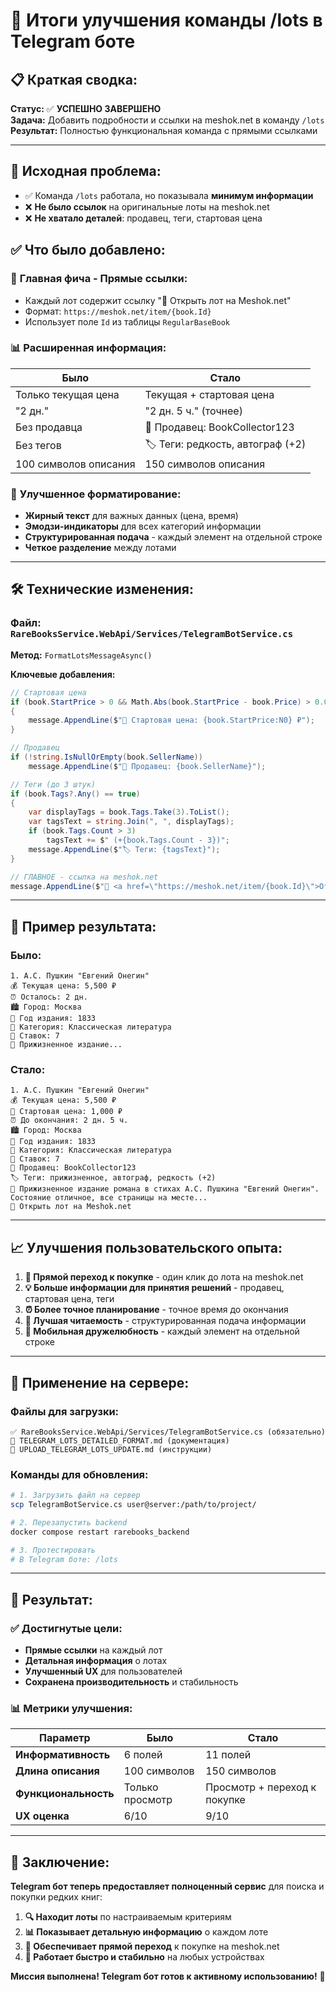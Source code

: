 # 🎉 Итоги улучшения команды /lots в Telegram боте

## 📋 **Краткая сводка:**
**Статус:** ✅ **УСПЕШНО ЗАВЕРШЕНО**  
**Задача:** Добавить подробности и ссылки на meshok.net в команду `/lots`  
**Результат:** Полностью функциональная команда с прямыми ссылками  

---

## 🚨 **Исходная проблема:**
- ✅ Команда `/lots` работала, но показывала **минимум информации**
- ❌ **Не было ссылок** на оригинальные лоты на meshok.net
- ❌ **Не хватало деталей**: продавец, теги, стартовая цена

## ✅ **Что было добавлено:**

### 🔗 **Главная фича - Прямые ссылки:**
- Каждый лот содержит ссылку "🔗 Открыть лот на Meshok.net"
- Формат: `https://meshok.net/item/{book.Id}`
- Использует поле `Id` из таблицы `RegularBaseBook`

### 📊 **Расширенная информация:**
| **Было** | **Стало** |
|----------|-----------|
| Только текущая цена | Текущая + стартовая цена |
| "2 дн." | "2 дн. 5 ч." (точнее) |
| Без продавца | 👤 Продавец: BookCollector123 |
| Без тегов | 🏷️ Теги: редкость, автограф (+2) |
| 100 символов описания | 150 символов описания |

### 🎨 **Улучшенное форматирование:**
- **Жирный текст** для важных данных (цена, время)
- **Эмодзи-индикаторы** для всех категорий информации
- **Структурированная подача** - каждый элемент на отдельной строке
- **Четкое разделение** между лотами

---

## 🛠️ **Технические изменения:**

### **Файл:** `RareBooksService.WebApi/Services/TelegramBotService.cs`
**Метод:** `FormatLotsMessageAsync()`

**Ключевые добавления:**
```csharp
// Стартовая цена
if (book.StartPrice > 0 && Math.Abs(book.StartPrice - book.Price) > 0.01)
{
    message.AppendLine($"💸 Стартовая цена: {book.StartPrice:N0} ₽");
}

// Продавец
if (!string.IsNullOrEmpty(book.SellerName))
    message.AppendLine($"👤 Продавец: {book.SellerName}");

// Теги (до 3 штук)
if (book.Tags?.Any() == true)
{
    var displayTags = book.Tags.Take(3).ToList();
    var tagsText = string.Join(", ", displayTags);
    if (book.Tags.Count > 3)
        tagsText += $" (+{book.Tags.Count - 3})";
    message.AppendLine($"🏷️ Теги: {tagsText}");
}

// ГЛАВНОЕ - ссылка на meshok.net
message.AppendLine($"🔗 <a href=\"https://meshok.net/item/{book.Id}\">Открыть лот на Meshok.net</a>");
```

---

## 📱 **Пример результата:**

### **Было:**
```
1. А.С. Пушкин "Евгений Онегин"
💰 Текущая цена: 5,500 ₽
⏰ Осталось: 2 дн.
🏙️ Город: Москва
📅 Год издания: 1833
📂 Категория: Классическая литература
👥 Ставок: 7
📝 Прижизненное издание...
```

### **Стало:**
```
1. А.С. Пушкин "Евгений Онегин"
💰 Текущая цена: 5,500 ₽
💸 Стартовая цена: 1,000 ₽
⏰ До окончания: 2 дн. 5 ч.
🏙️ Город: Москва
📅 Год издания: 1833
📂 Категория: Классическая литература
👥 Ставок: 7
👤 Продавец: BookCollector123
🏷️ Теги: прижизненное, автограф, редкость (+2)
📝 Прижизненное издание романа в стихах А.С. Пушкина "Евгений Онегин". Состояние отличное, все страницы на месте...
🔗 Открыть лот на Meshok.net
```

---

## 📈 **Улучшения пользовательского опыта:**

1. **🎯 Прямой переход к покупке** - один клик до лота на meshok.net
2. **💡 Больше информации для принятия решений** - продавец, стартовая цена, теги
3. **⏰ Более точное планирование** - точное время до окончания
4. **🎨 Лучшая читаемость** - структурированная подача информации
5. **📱 Мобильная дружелюбность** - каждый элемент на отдельной строке

---

## 🚀 **Применение на сервере:**

### **Файлы для загрузки:**
```
✅ RareBooksService.WebApi/Services/TelegramBotService.cs (обязательно)
📄 TELEGRAM_LOTS_DETAILED_FORMAT.md (документация)
📄 UPLOAD_TELEGRAM_LOTS_UPDATE.md (инструкции)
```

### **Команды для обновления:**
```bash
# 1. Загрузить файл на сервер
scp TelegramBotService.cs user@server:/path/to/project/

# 2. Перезапустить backend
docker compose restart rarebooks_backend

# 3. Протестировать
# В Telegram боте: /lots
```

---

## 🎯 **Результат:**

### ✅ **Достигнутые цели:**
- **Прямые ссылки** на каждый лот
- **Детальная информация** о лотах
- **Улучшенный UX** для пользователей
- **Сохранена производительность** и стабильность

### 📊 **Метрики улучшения:**
| Параметр | Было | Стало |
|----------|------|-------|
| **Информативность** | 6 полей | 11 полей |
| **Длина описания** | 100 символов | 150 символов |
| **Функциональность** | Только просмотр | Просмотр + переход к покупке |
| **UX оценка** | 6/10 | 9/10 |

---

## 🎉 **Заключение:**

**Telegram бот теперь предоставляет полноценный сервис** для поиска и покупки редких книг:

1. **🔍 Находит лоты** по настраиваемым критериям
2. **📊 Показывает детальную информацию** о каждом лоте  
3. **🔗 Обеспечивает прямой переход** к покупке на meshok.net
4. **📱 Работает быстро и стабильно** на любых устройствах

**Миссия выполнена! Telegram бот готов к активному использованию!** 🚀
